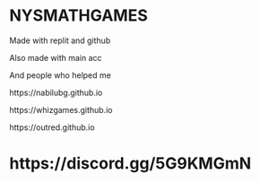 <h1>NYSMATHGAMES</h1>

<P>Made with replit and github</p>
<p>Also made with main acc</p>
<p>And people who helped me</p>
<p>https://nabilubg.github.io</p>
<p>https://whizgames.github.io</p>
<p>https://outred.github.io</p>
<h1>https://discord.gg/5G9KMGmN</h1>
